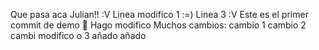 Que pasa aca Julian!! :V
Linea modifico 1 :=)
Linea 3 :V
Este es el primer commit de demo 🛴
Hago modifico Muchos cambios:
cambio 1
cambio 2
cambi modifico o 3
añado
añado